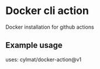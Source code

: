 Docker cli action
===
Docker installation for github actions

Example usage
---
uses: cylmat/docker-action@v1
